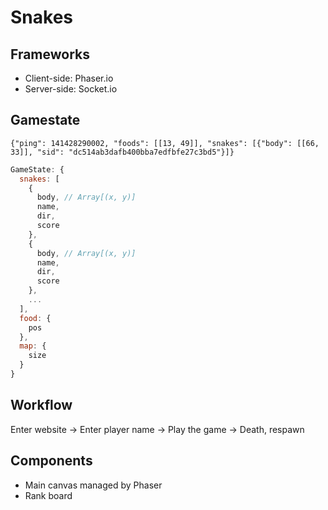 # Snakes
## Frameworks
* Client-side: Phaser.io
* Server-side: Socket.io

## Gamestate
```{"ping": 141428290002, "foods": [[13, 49]], "snakes": [{"body": [[66, 33]], "sid": "dc514ab3dafb400bba7edfbfe27c3bd5"}]}```
```js
GameState: {
  snakes: [
    {
      body, // Array[(x, y)]
      name,
      dir,
      score
    },
    {
      body, // Array[(x, y)]
      name,
      dir,
      score
    },
    ...
  ],
  food: {
    pos
  },
  map: {
    size
  }
}
```
## Workflow
Enter website -> Enter player name -> Play the game -> Death, respawn

## Components
* Main canvas managed by Phaser
* Rank board
